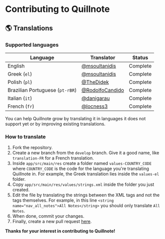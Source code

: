 # Contributing to Quillnote



## 🌎 Translations

### Supported languages

| Language     | Translator    | Status   |
|--------------|---------------|----------|
| English      | [@msoultanidis](https://github.com/msoultanidis) | Complete |
| Greek (`el`) | [@msoultanidis](https://github.com/msoultanidis) | Complete |
| Polish (`pl`) | [@TheDidek](https://github.com/TheDidek) | Complete |
| Brazilian Portuguese (`pt-rBR`) | [@RodolfoCandido](https://github.com/RodolfoCandido) | Complete |
| Italian (`it`) | [@danigarau](https://github.com/danigarau) | Complete |
| French (`fr`) | [@locness3](https://github.com/locness3) | Complete |

You can help Quillnote grow by translating it in languages it does not support yet or by improving existing translations.

### How to translate

1. Fork the repository.
2. Create a new branch from the `develop` branch. Give it a good name, like `translation-FR` for a French translation.
3. Inside `app/src/main/res` create a folder named `values-COUNTRY_CODE` where `COUNTRY_CODE` is the code for the language you're translating Quillnote in. For example, the Greek translation lies inside the `values-el` folder.
4. Copy `app/src/main/res/values/strings.xml` inside the folder you just created.
5. Edit the file by translating the strings between the XML tags and not the tags themselves. For example, in this line `<string name="nav_all_notes">All Notes</string>` you should only translate `All Notes`.
6. When done, commit your changes.
7. Finally, create a new pull request [here](https://github.com/msoultanidis/quillnote/pulls).

**Thanks for your interest in contributing to Quillnote!**
